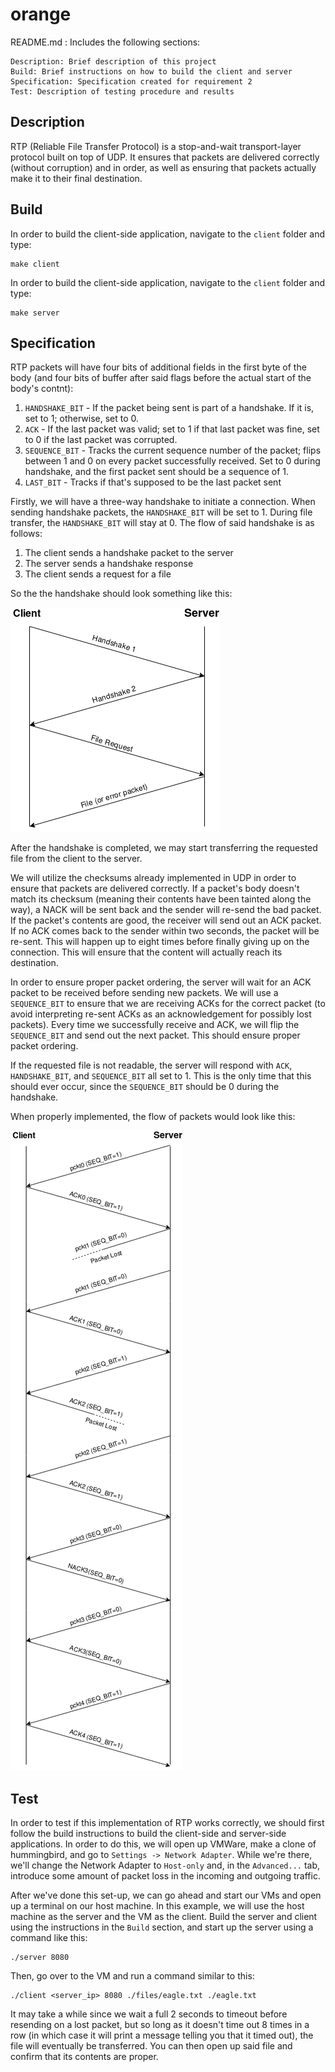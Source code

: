 # orange


README.md : Includes the following sections:

    Description: Brief description of this project
    Build: Brief instructions on how to build the client and server
    Specification: Specification created for requirement 2
    Test: Description of testing procedure and results

## Description
RTP (Reliable File Transfer Protocol) is a stop-and-wait transport-layer protocol built on top of UDP. It ensures that packets are delivered correctly (without corruption) and in order, as well as ensuring that packets actually make it to their final destination.

## Build
In order to build the client-side application, navigate to the `client` folder and type:
```
make client
```

In order to build the client-side application, navigate to the `client` folder and type:
```
make server
```

## Specification
RTP packets will have four bits of additional fields in the first byte of the body (and four bits of buffer after said flags before the actual start of the body's contnt):  
1. `HANDSHAKE_BIT` - If the packet being sent is part of a handshake. If it is, set to 1; otherwise, set to 0.
2. `ACK` - If the last packet was valid; set to 1 if that last packet was fine, set to 0 if the last packet was corrupted.
3. `SEQUENCE_BIT` - Tracks the current sequence number of the packet; flips between 1 and 0 on every packet successfully received. Set to 0 during handshake, and the first packet sent should be a sequence of 1.
4. `LAST_BIT` - Tracks if that's supposed to be the last packet sent

Firstly, we will have a three-way handshake to initiate a connection. When sending handshake packets, the `HANDSHAKE_BIT` will be set to 1. During file transfer, the `HANDSHAKE_BIT` will stay at 0. The flow of said handshake is as follows:
1. The client sends a handshake packet to the server
2. The server sends a handshake response
3. The client sends a request for a file

So the the handshake should look something like this:

![handshake](/docs/handshake.png)

After the handshake is completed, we may start transferring the requested file from the client to the server.  

We will utilize the checksums already implemented in UDP in order to ensure that packets are delivered correctly. If a packet's body doesn't match its checksum (meaning their contents have been tainted along the way), a NACK will be sent back and the sender will re-send the bad packet. If the packet's contents are good, the receiver will send out an ACK packet. If no ACK comes back to the sender within two seconds, the packet will be re-sent. This will happen up to eight times before finally giving up on the connection. This will ensure that the content will actually reach its destination.  

In order to ensure proper packet ordering, the server will wait for an ACK packet to be received before sending new packets. We will use a `SEQUENCE_BIT` to ensure that we are receiving ACKs for the correct packet (to avoid interpreting re-sent ACKs as an acknowledgement for possibly lost packets). Every time we successfully receive and ACK, we will flip the `SEQUENCE_BIT` and send out the next packet. This should ensure proper packet ordering.  

If the requested file is not readable, the server will respond with `ACK`, `HANDSHAKE_BIT`, and `SEQUENCE_BIT` all set to 1. This is the only time that this should ever occur, since the `SEQUENCE_BIT` should be 0 during the handshake.

When properly implemented, the flow of packets would look like this:

![packet-example](/docs/packets-example.png)

## Test

In order to test if this implementation of RTP works correctly, we should first follow the build instructions to build the client-side and server-side applications. In order to do this, we will open up VMWare, make a clone of hummingbird, and go to `Settings -> Network Adapter`. While we're there, we'll change the Network Adapter to `Host-only` and, in the `Advanced...` tab, introduce some amount of packet loss in the incoming and outgoing traffic.

After we've done this set-up, we can go ahead and start our VMs and open up a terminal on our host machine. In this example, we will use the host machine as the server and the VM as the client. Build the server and client using the instructions in the `Build` section, and start up the server using a command like this:
```
./server 8080
```
Then, go over to the VM and run a command similar to this:
```
./client <server_ip> 8080 ./files/eagle.txt ./eagle.txt
```
It may take a while since we wait a full 2 seconds to timeout before resending on a lost packet, but so long as it doesn't time out 8 times in a row (in which case it will print a message telling you that it timed out), the file will eventually be transferred. You can then open up said file and confirm that its contents are proper.
